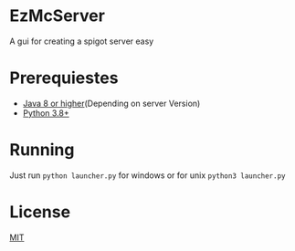 # EzMcServer
A gui for creating a spigot server easy

# Prerequiestes
- [Java 8 or higher]((https://www.oracle.com/java/technologies/javase-jre8-downloads.html))(Depending on server Version)
- [Python 3.8+](https://www.python.org/downloads/)

# Running
Just run ```python launcher.py``` for windows or for unix ```python3 launcher.py```

# License
[MIT](https://choosealicense.com/licenses/mit)
